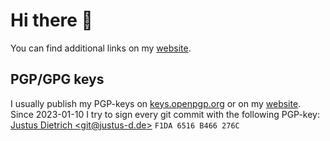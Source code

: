# Hi there 👋

You can find additional links on my [website](https://justus-d.de "website").

## PGP/GPG keys
I usually publish my PGP-keys on [keys.openpgp.org](https://keys.openpgp.org "keys.openpgp.org") or on my [website](https://justus-d.de "my website").
Since 2023-01-10 I try to sign every git commit with the following PGP-key:<br>
[Justus Dietrich \<git@justus-d.de\>](https://keys.openpgp.org/vks/v1/by-fingerprint/D36A5E86CA402697D10A3B73F1DA6516B466276C "download the key") `F1DA 6516 B466 276C`
